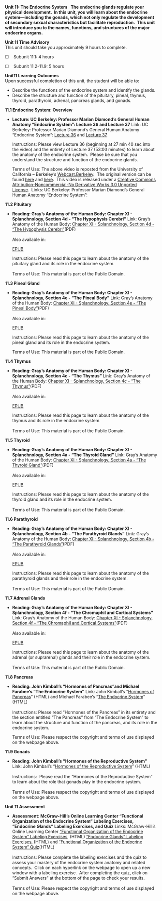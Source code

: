 **Unit 11: The Endocrine System** <span id="11"></span> 
**The endocrine glands regulate your physical development.  In this
unit, you will learn about the endocrine system—including the gonads,
which not only regulate the development of secondary sexual
characteristics but facilitate reproduction.  This unit will introduce
you to the names, functions, and structures of the major endocrine
organs.**

**Unit 11 Time Advisory**  
This unit should take you approximately 9 hours to complete.

☐    Subunit 11.1: 4 hours  
  
 ☐    Subunit 11.2-11.9: 5 hours

**Unit11 Learning Outcomes**  
Upon successful completion of this unit, the student will be able to:  
-   Describe the functions of the endocrine system and identify the
    glands.
-   Describe the structure and function of the pituitary, pineal,
    thymus, thyroid, parathyroid, adrenal, pancreas glands, and gonads.

**11.1 Endocrine System: Overview** <span id="11.1"></span> 
-   **Lecture: UC Berkeley: Professor Marian Diamond’s General Human
    Anatomy “Endocrine System”: Lecture 36 and Lecture 37**
    Link: UC Berkeley: Professor Marian Diamond’s General Human Anatomy
    “Endocrine System”: [Lecture
    36](http://www.youtube.com/watch?v=ZpOg_5CDZrg) and [Lecture
    37](http://www.youtube.com/watch?v=NGDg8Uqzr50)  
      
     Instructions: Please view Lecture 36 (beginning at 27 min 40 sec
    into the video) and the entirety of Lecture 37 (53:00 minutes) to
    learn about the anatomy of the endocrine system.  Please be sure
    that you understand the structure and function of the endocrine
    glands.  
      
     Terms of Use: The above video is reposted from the University of
    California – Berkeley’s
    [Webcast.Berkeley](http://webcast.berkeley.edu/).  The original
    version can be
    found [here](http://www.youtube.com/watch?v=Du0nK8QQSTc) and [here](http://www.youtube.com/watch?v=BpZ75E72po0). 
    This video is released under a [Creative Commons
    Attribution-Noncommercial-No Derivative Works 3.0 Unported
    License](http://creativecommons.org/licenses/by-nc-nd/3.0/).  Links:
    UC Berkeley: Professor Marian Diamond’s General Human Anatomy
    “Endocrine System”:  

**11.2 Pituitary** <span id="11.2"></span> 
-   **Reading: Gray’s Anatomy of the Human Body: Chapter XI -
    Splanchnology, Section 4d - “The Hypophysis Cerebri”**
    Link: Gray’s Anatomy of the Human Body: [Chapter XI - Splanchnology,
    Section 4d - “The Hypophysis
    Cerebri”](https://resources.saylor.org/archived/wp-content/uploads/2014/06/BIO302-Anatomy_of_the_Human_Body-Chapter-XI-Hypophysis-cerebri.pdf)(PDF)  
        
     Also available in:  

    [EPUB](https://resources.saylor.org/archived/wp-content/uploads/2011/08/BIO302-chXI-Bartleby.com_.epub)  
      
     Instructions: Please read this page to learn about the anatomy of
    the pituitary gland and its role in the endocrine system.     
        
     Terms of Use: This material is part of the Public Domain. 

**11.3 Pineal Gland** <span id="11.3"></span> 
-   **Reading: Gray’s Anatomy of the Human Body: Chapter XI -
    Splanchnology, Section 4e - “The Pineal Body”**
    Link: Gray’s Anatomy of the Human Body: [Chapter XI - Splanchnology,
    Section 4e - “The Pineal
    Body”](https://resources.saylor.org/archived/wp-content/uploads/2014/06/BIO302-Anatomy_of_the_Human_Body-Chapter-XI-Pineal-Body.pdf)(PDF)  
        
     Also available in:  

    [EPUB](https://resources.saylor.org/archived/wp-content/uploads/2011/08/BIO302-chXI-Bartleby.com_.epub)  
      
     Instructions: Please read this page to learn about the anatomy of
    the pineal gland and its role in the endocrine system.  
      
     Terms of Use: This material is part of the Public Domain. 

**11.4 Thymus** <span id="11.4"></span> 
-   **Reading: Gray’s Anatomy of the Human Body: Chapter XI -
    Splanchnology, Section 4c - “The Thymus”**
    Link: Gray’s Anatomy of the Human Body: [Chapter XI - Splanchnology,
    Section 4c - “The
    Thymus”](https://resources.saylor.org/archived/wp-content/uploads/2014/06/BIO302-Anatomy_of_the_Human_Body-Chapter-XI-Thymus.pdf)(PDF)  
        
     Also available in:  

    [EPUB](https://resources.saylor.org/archived/wp-content/uploads/2011/08/BIO302-chXI-Bartleby.com_.epub)  
      
     Instructions: Please read this page to learn about the anatomy of
    the thymus and its role in the endocrine system.    
        
     Terms of Use: This material is part of the Public Domain. 

**11.5 Thyroid** <span id="11.5"></span> 
-   **Reading: Gray’s Anatomy of the Human Body: Chapter XI -
    Splanchnology, Section 4a - “The Thyroid Gland”**
    Link: Gray’s Anatomy of the Human Body: [Chapter XI - Splanchnology,
    Section 4a - “The Thyroid
    Gland”](https://resources.saylor.org/archived/wp-content/uploads/2014/06/BIO302-Anatomy_of_the_Human_Body-Chapter-XI-Thyroid-Gland.pdf)(PDF)  
        
     Also available in:  

    [EPUB](https://resources.saylor.org/archived/wp-content/uploads/2011/08/BIO302-chXI-Bartleby.com_.epub)  
      
     Instructions: Please read this page to learn about the anatomy of
    the thyroid gland and its role in the endocrine system.    
        
     Terms of Use: This material is part of the Public Domain. 

**11.6 Parathyroid** <span id="11.6"></span> 
-   **Reading: Gray’s Anatomy of the Human Body: Chapter XI -
    Splanchnology, Section 4b - “The Parathyroid Glands”**
    Link: Gray’s Anatomy of the Human Body: [Chapter XI - Splanchnology,
    Section 4b - “The Parathyroid
    Glands”](https://resources.saylor.org/archived/wp-content/uploads/2014/06/BIO302-Anatomy_of_the_Human_Body-Chapter-XI-Parathyroid-Gland.pdf)(PDF)  
        
     Also available in:  

    [EPUB](https://resources.saylor.org/archived/wp-content/uploads/2011/08/BIO302-chXI-Bartleby.com_.epub)  
      
     Instructions: Please read this page to learn about the anatomy of
    the parathyroid glands and their role in the endocrine system.      
        
     Terms of Use: This material is part of the Public Domain.

**11.7 Adrenal Glands** <span id="11.7"></span> 
-   **Reading: Gray’s Anatomy of the Human Body: Chapter XI -
    Splanchnology, Section 4f - “The Chromaphil and Cortical Systems”**
    Link: Gray’s Anatomy of the Human Body: [Chapter XI - Splanchnology,
    Section 4f - “The Chromaphil and Cortical
    Systems”](https://resources.saylor.org/archived/wp-content/uploads/2014/06/BIO302-Anatomy_of_the_Human_Body-Chapter-XI-Chromaphil.pdf)(PDF)  
        
     Also available in:  

    [EPUB](https://resources.saylor.org/archived/wp-content/uploads/2011/08/BIO302-chXI-Bartleby.com_.epub)  
      
     Instructions: Please read this page to learn about the anatomy of
    the adrenal (or suprarenal) glands and their role in the endocrine
    system.     
        
     Terms of Use: This material is part of the Public Domain. 

**11.8 Pancreas** <span id="11.8"></span> 
-   **Reading: John Kimball’s “Hormones of Pancreas”and Michael
    Farabee’s “The Endocrine System”**
    Link: John Kimball’s “[Hormones of
    Pancreas](http://users.rcn.com/jkimball.ma.ultranet/BiologyPages/P/Pancreas.html)”
    (HTML) and Michael Farabee’s “[The Endocrine
    System](http://www.emc.maricopa.edu/faculty/farabee/biobk/BioBookENDOCR.html#Other%20Endocrine%20Organs)”
    (HTML)  
        
     Instructions: Please read “Hormones of the Pancreas” in its
    entirety and the section entitled “The Pancreas” from “The Endocrine
    System” to learn about the structure and function of the pancreas,
    and its role in the endocrine system.  
      
     Terms of Use: Please respect the copyright and terms of use
    displayed on the webpage above.

**11.9 Gonads** <span id="11.9"></span> 
-   **Reading: John Kimball’s “Hormones of the Reproductive System”**
    Link: John Kimball’s “[Hormones of the Reproductive
    System](http://users.rcn.com/jkimball.ma.ultranet/BiologyPages/S/SexHormones.html#testosterone)”
    (HTML)  
        
     Instructions:  Please read the “Hormones of the Reproductive
    System” to learn about the role that gonads play in the endocrine
    system.  
        
     Terms of Use: Please respect the copyright and terms of use
    displayed on the webpage above.

**Unit 11 Assessment** <span id="11.10"></span> 
-   **Assessment: McGraw-Hill’s Online Learning Center “Functional
    Organization of the Endocrine System” Labeling Exercises, “Endocrine
    Glands” Labeling Exercises, and Quiz**
    Links: McGraw-Hill’s Online Learning Center [“Functional
    Organization of the Endocrine System” Labeling
    Exercises](http://highered.mcgraw-hill.com/sites/0072351136/student_view0/chapter17/labeling_exercises.html),
    (HTML) [“Endocrine Glands” Labeling
    Exercises,](http://highered.mcgraw-hill.com/sites/0072351136/student_view0/chapter18/labeling_exercises.html) (HTML) and
    [“Functional Organization of the Endocrine System”
    Quiz](http://highered.mcgraw-hill.com/sites/0072351136/student_view0/chapter17/chapter_quiz.html)(HTML)  
        
     Instructions: Please complete the labeling exercises and the quiz
    to assess your mastery of the endocrine system anatomy and related
    concepts.  Click on each hyperlink on the webpage to open up a new
    window with a labeling exercise.  After completing the quiz, click
    on “Submit Answers” at the bottom of the page to check your
    results.  
        
     Terms of Use: Please respect the copyright and terms of use
    displayed on the webpage above.


